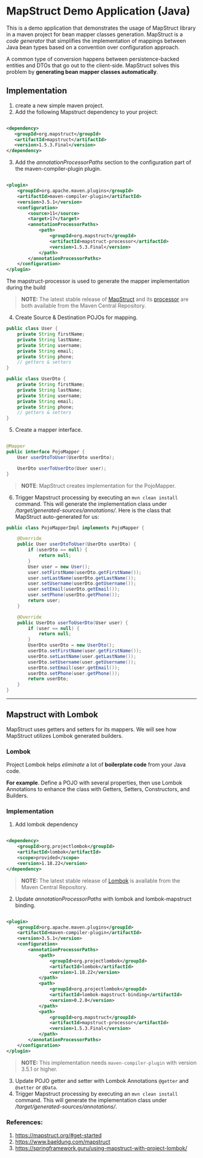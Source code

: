 # MapStruct Demo Application (Java)

This is a demo application that demonstrates the usage of MapStruct library in a maven project for bean mapper classes
generation. MapStruct is a _code generator_ that simplifies the implementation of mappings between Java bean types based
on a convention over configuration approach.

A common type of conversion happens between persistence-backed entities and DTOs that go out to the client-side.
MapStruct solves this problem by **generating bean mapper classes automatically**.

## Implementation

1. create a new simple maven project.
2. Add the following Mapstruct dependency to your project:

```xml

<dependency>
   <groupId>org.mapstruct</groupId>
   <artifactId>mapstruct</artifactId>
   <version>1.5.3.Final</version>
</dependency>
```

3. Add the _annotationProcessorPaths_ section to the configuration part of the maven-compiler-plugin plugin.

```xml

<plugin>
    <groupId>org.apache.maven.plugins</groupId>
    <artifactId>maven-compiler-plugin</artifactId>
    <version>3.5.1</version>
    <configuration>
        <source>11</source>
        <target>17</target>
        <annotationProcessorPaths>
            <path>
                <groupId>org.mapstruct</groupId>
                <artifactId>mapstruct-processor</artifactId>
                <version>1.5.3.Final</version>
            </path>
        </annotationProcessorPaths>
    </configuration>
</plugin>
```

The mapstruct-processor is used to generate the mapper implementation during the build
> **NOTE:** The latest stable release
> of [MapStruct](https://central.sonatype.com/artifact/org.mapstruct/mapstruct/1.5.3.Final) and
> its [processor](https://central.sonatype.com/artifact/org.mapstruct/mapstruct-processor/1.5.3.Final) are both
> available from the Maven Central Repository.

4. Create Source & Destination POJOs for mapping.

```java
public class User {
    private String firstName;
    private String lastName;
    private String username;
    private String email;
    private String phone;
    // getters & setters
}

public class UserDto {
    private String firstName;
    private String lastName;
    private String username;
    private String email;
    private String phone;
    // getters & setters
}
```

5. Create a mapper interface.

```java

@Mapper
public interface PojoMapper {
    User userDtoToUser(UserDto userDto);

    UserDto userToUserDto(User user);
}
```

> **NOTE**: MapStruct creates implementation for the PojoMapper.

6. Trigger Mapstruct processing by executing an `mvn clean install` command. This will generate the implementation class
   under _/target/generated-sources/annotations/_. Here is the class that MapStruct auto-generated for us:

```java
public class PojoMapperImpl implements PojoMapper {

    @Override
    public User userDtoToUser(UserDto userDto) {
        if (userDto == null) {
            return null;
        }
        User user = new User();
        user.setFirstName(userDto.getFirstName());
        user.setLastName(userDto.getLastName());
        user.setUsername(userDto.getUsername());
        user.setEmail(userDto.getEmail());
        user.setPhone(userDto.getPhone());
        return user;
    }

    @Override
    public UserDto userToUserDto(User user) {
        if (user == null) {
            return null;
        }
        UserDto userDto = new UserDto();
        userDto.setFirstName(user.getFirstName());
        userDto.setLastName(user.getLastName());
        userDto.setUsername(user.getUsername());
        userDto.setEmail(user.getEmail());
        userDto.setPhone(user.getPhone());
        return userDto;
    }
}
```

---

## Mapstruct with Lombok

MapStruct uses getters and setters for its mappers. We will see how MapStruct utilizes Lombok generated builders.

### Lombok

Project Lombok helps _eliminate_ a lot of **boilerplate code** from your Java code.

**For example**. Define a POJO with several properties, then use Lombok Annotations to enhance the class with
Getters, Setters, Constructors, and Builders.

### Implementation

1. Add lombok dependency

```xml

<dependency>
    <groupId>org.projectlombok</groupId>
    <artifactId>lombok</artifactId>
    <scope>provided</scope>
    <version>1.18.22</version>
</dependency>
```

> **NOTE:** The latest stable release
> of [Lombok](https://central.sonatype.com/artifact/org.projectlombok/lombok/1.18.22) is available from the Maven
> Central Repository.

2. Update _annotationProcessorPaths_ with lombok and lombok-mapstruct binding.

```xml

<plugin>
    <groupId>org.apache.maven.plugins</groupId>
    <artifactId>maven-compiler-plugin</artifactId>
    <version>3.5.1</version>
    <configuration>
        <annotationProcessorPaths>
            <path>
                <groupId>org.projectlombok</groupId>
                <artifactId>lombok</artifactId>
                <version>1.18.22</version>
            </path>
            <path>
                <groupId>org.projectlombok</groupId>
                <artifactId>lombok-mapstruct-binding</artifactId>
                <version>0.2.0</version>
            </path>
            <path>
                <groupId>org.mapstruct</groupId>
                <artifactId>mapstruct-processor</artifactId>
                <version>1.5.3.Final</version>
            </path>
        </annotationProcessorPaths>
    </configuration>
</plugin>
```

> **NOTE:** This implementation needs `maven-compiler-plugin` with version 3.5.1 or higher.

3. Update POJO getter and setter with Lombok Annotations `@getter` and `@setter` or `@Data`.
4. Trigger Mapstruct processing by executing an `mvn clean install` command. This will generate the implementation class
   under _/target/generated-sources/annotations/_.

### References:

1. https://mapstruct.org/#get-started
2. https://www.baeldung.com/mapstruct
3. https://springframework.guru/using-mapstruct-with-project-lombok/
